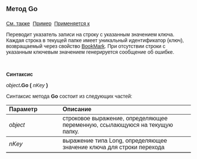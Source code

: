 <html>
<head>
<title>Текущий вид просмотра\Go</title>
</head>

<body>

<p><strong><font size="4" face="Arial">Метод Go<br>
<br>
</font></strong><font face="Arial"><a href="../Frmpttel.html">См. также</a>&nbsp;
<u>Пример</u>&nbsp; <a href="../Frmpttel.html">Применяется к</a></font></p>

<p><font face="Arial">Переводит указатель записи на строку с указанным 
значением ключа. Каждая строка в текущей папке имеет уникальный идентификатор 
(ключ), возвращаемый через свойство <a href="BookMark.html">BookMark</a>. При 
отсутствии строки с указанным ключевым значением генерируется сообщение об 
ошибке.</font></p>

<p class="label">&nbsp;</p>

<p class="label"><font face="Arial"><b>Синтаксис</b></font></p>

<p><font face="Arial"><em>object</em><strong>.Go ( </strong><em>nKey</em><strong>
)</strong></font></p>

<p><font face="Arial">Синтаксис метода <strong>Go</strong>
состоит из следующих частей:</font></p>

<table border="1" cellPadding="5" cols="2" frame="below" rules="rows">
<TBODY>
  <tr vAlign="top">
    <td class="label" width="29%"><font face="Arial"><b>Параметр</b></font></td>
    <td class="label" width="71%"><font face="Arial"><strong>Описание</strong></font></td>
  </tr>
  <tr>
    <td width="29%"><font face="Arial"><em>object</em></font></td>
    <td width="71%"><font face="Arial">строковое выражение, 
	определяющее переменную, ссылающуюся на текущую папку.</font></td>
  </tr>
  <tr>
    <td width="29%"><font face="Arial"><em>nKey</em></font></td>
    <td width="71%"><font face="Arial">выражение типа Long, 
	определяющее значение ключа для строки перехода</font></td>
  </tr>
</TBODY>
</table>
</body>
</html>
